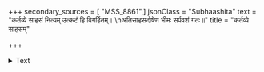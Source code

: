 +++
secondary_sources = [ "MSS_8861",]
jsonClass = "Subhaashita"
text = "कर्तव्ये साहसं नित्यम् उत्कटं हि विगर्हितम्।  \nअतिसाहसदोषेण भीमः सर्पवशं गतः॥"
title = "कर्तव्ये साहसम्"

+++

<details><summary>Text</summary>

कर्तव्ये साहसं नित्यम् उत्कटं हि विगर्हितम्।  
अतिसाहसदोषेण भीमः सर्पवशं गतः॥
</details>
